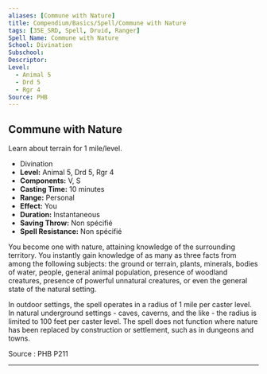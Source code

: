 ```yaml
---
aliases: [Commune with Nature]
title: Compendium/Basics/Spell/Commune with Nature
tags: [35E_SRD, Spell, Druid, Ranger]
Spell Name: Commune with Nature
School: Divination
Subschool: 
Descriptor: 
Level:
  - Animal 5
  - Drd 5
  - Rgr 4
Source: PHB
---
```



## Commune with Nature

Learn about terrain for 1 mile/level.

*   Divination
*   **Level:** Animal 5, Drd 5, Rgr 4
*   **Components:** V, S
*   **Casting Time:** 10 minutes
*   **Range:** Personal
*   **Effect:** You
*   **Duration:** Instantaneous
*   **Saving Throw:** Non spécifié
*   **Spell Resistance:** Non spécifié

<p>You become one with nature, attaining knowledge of the surrounding territory. You instantly gain knowledge of as many as three facts from among the following subjects: the ground or terrain, plants, minerals, bodies of water, people, general animal population, presence of woodland creatures, presence of powerful unnatural creatures, or even the general state of the natural setting.</p><p>In outdoor settings, the spell operates in a radius of 1 mile per caster level. In natural underground settings - caves, caverns, and the like - the radius is limited to 100 feet per caster level. The spell does not function where nature has been replaced by construction or settlement, such as in dungeons and towns.</p>

Source : PHB P211

---
